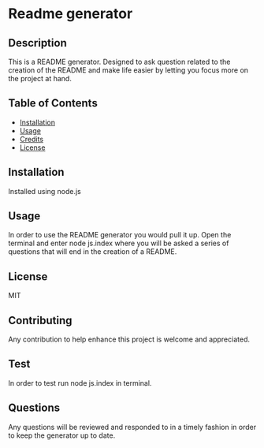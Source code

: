 # Readme generator

## Description

This is a README generator. Designed to ask question related to the creation of the README and make life easier by letting you focus more on the project at hand.

## Table of Contents 

- [Installation](#installation)
- [Usage](#usage)
- [Credits](#credits)
- [License](#license)

## Installation

Installed using node.js

## Usage

In order to use the README generator you would pull it up. Open the terminal and enter node js.index where you will be asked a series of questions that will end in the creation of a README.

## License
MIT

## Contributing

Any contribution to help enhance this project is welcome and appreciated.

## Test

In order to test run node js.index in terminal.

## Questions

Any questions will be reviewed and responded to in a timely fashion in order to keep the generator up to date.

